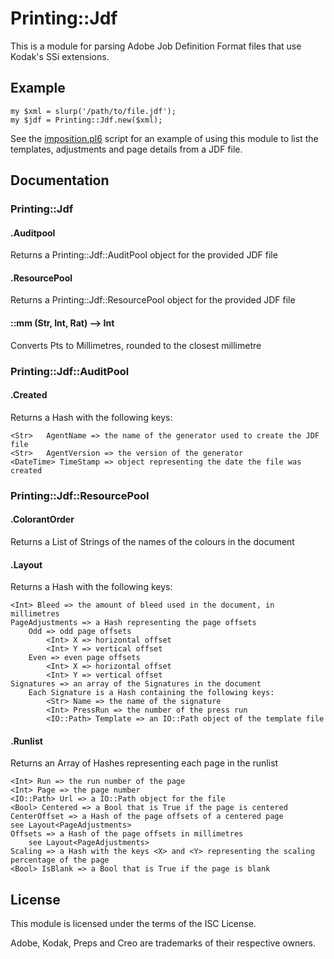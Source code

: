 # Printing::Jdf #

This is a module for parsing Adobe Job Definition Format files that use Kodak's
SSi extensions.

## Example ##

    my $xml = slurp('/path/to/file.jdf');
    my $jdf = Printing::Jdf.new($xml);

See the [imposition.pl6](imposition.pl6) script for an example of using
this module to list the templates, adjustments and page details from a
JDF file.

## Documentation ##

### Printing::Jdf ###

#### .Auditpool ####

Returns a Printing::Jdf::AuditPool object for the provided JDF file

#### .ResourcePool ####

Returns a Printing::Jdf::ResourcePool object for the provided JDF file

#### ::mm (Str, Int, Rat) --> Int ####

Converts Pts to Millimetres, rounded to the closest millimetre

### Printing::Jdf::AuditPool ###

#### .Created ####

Returns a Hash with the following keys:

    <Str>   AgentName => the name of the generator used to create the JDF file
    <Str>   AgentVersion => the version of the generator
    <DateTime> TimeStamp => object representing the date the file was created

### Printing::Jdf::ResourcePool ###

#### .ColorantOrder ####

Returns a List of Strings of the names of the colours in the document

#### .Layout ####

Returns a Hash with the following keys:

    <Int> Bleed => the amount of bleed used in the document, in millimetres
    PageAdjustments => a Hash representing the page offsets
        Odd => odd page offsets
            <Int> X => horizontal offset
            <Int> Y => vertical offset
        Even => even page offsets
            <Int> X => horizontal offset
            <Int> Y => vertical offset
    Signatures => an array of the Signatures in the document
        Each Signature is a Hash containing the following keys:
            <Str> Name => the name of the signature
            <Int> PressRun => the number of the press run
            <IO::Path> Template => an IO::Path object of the template file

#### .Runlist ####

Returns an Array of Hashes representing each page in the runlist

    <Int> Run => the run number of the page
    <Int> Page => the page number
    <IO::Path> Url => a IO::Path object for the file
    <Bool> Centered => a Bool that is True if the page is centered
    CenterOffset => a Hash of the page offsets of a centered page
	see Layout<PageAdjustments>
    Offsets => a Hash of the page offsets in millimetres
        see Layout<PageAdjustments>
    Scaling => a Hash with the keys <X> and <Y> representing the scaling percentage of the page
    <Bool> IsBlank => a Bool that is True if the page is blank

## License ##

This module is licensed under the terms of the ISC License.

Adobe, Kodak, Preps and Creo are trademarks of their respective owners.
